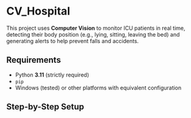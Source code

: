 # CV_Hospital

This project uses **Computer Vision** to monitor ICU patients in real time, detecting their body position (e.g., lying, sitting, leaving the bed) and generating alerts to help prevent falls and accidents.

## Requirements

- Python **3.11** (strictly required)
- `pip`
- Windows (tested) or other platforms with equivalent configuration

## Step-by-Step Setup
